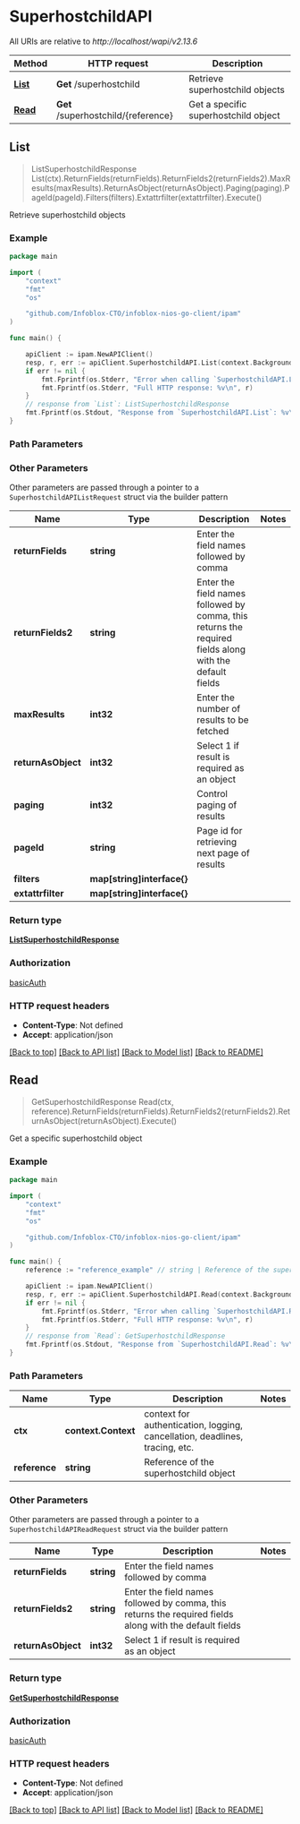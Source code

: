 # SuperhostchildAPI

All URIs are relative to *http://localhost/wapi/v2.13.6*

Method | HTTP request | Description
------------- | ------------- | -------------
[**List**](SuperhostchildAPI.md#List) | **Get** /superhostchild | Retrieve superhostchild objects
[**Read**](SuperhostchildAPI.md#Read) | **Get** /superhostchild/{reference} | Get a specific superhostchild object



## List

> ListSuperhostchildResponse List(ctx).ReturnFields(returnFields).ReturnFields2(returnFields2).MaxResults(maxResults).ReturnAsObject(returnAsObject).Paging(paging).PageId(pageId).Filters(filters).Extattrfilter(extattrfilter).Execute()

Retrieve superhostchild objects



### Example

```go
package main

import (
	"context"
	"fmt"
	"os"

	"github.com/Infoblox-CTO/infoblox-nios-go-client/ipam"
)

func main() {

	apiClient := ipam.NewAPIClient()
	resp, r, err := apiClient.SuperhostchildAPI.List(context.Background()).Execute()
	if err != nil {
		fmt.Fprintf(os.Stderr, "Error when calling `SuperhostchildAPI.List``: %v\n", err)
		fmt.Fprintf(os.Stderr, "Full HTTP response: %v\n", r)
	}
	// response from `List`: ListSuperhostchildResponse
	fmt.Fprintf(os.Stdout, "Response from `SuperhostchildAPI.List`: %v\n", resp)
}
```

### Path Parameters



### Other Parameters

Other parameters are passed through a pointer to a `SuperhostchildAPIListRequest` struct via the builder pattern


Name | Type | Description  | Notes
------------- | ------------- | ------------- | -------------
**returnFields** | **string** | Enter the field names followed by comma | 
**returnFields2** | **string** | Enter the field names followed by comma, this returns the required fields along with the default fields | 
**maxResults** | **int32** | Enter the number of results to be fetched | 
**returnAsObject** | **int32** | Select 1 if result is required as an object | 
**paging** | **int32** | Control paging of results | 
**pageId** | **string** | Page id for retrieving next page of results | 
**filters** | **map[string]interface{}** |  | 
**extattrfilter** | **map[string]interface{}** |  | 

### Return type

[**ListSuperhostchildResponse**](ListSuperhostchildResponse.md)

### Authorization

[basicAuth](../README.md#basicAuth)

### HTTP request headers

- **Content-Type**: Not defined
- **Accept**: application/json

[[Back to top]](#) [[Back to API list]](../README.md#documentation-for-api-endpoints)
[[Back to Model list]](../README.md#documentation-for-models)
[[Back to README]](../README.md)


## Read

> GetSuperhostchildResponse Read(ctx, reference).ReturnFields(returnFields).ReturnFields2(returnFields2).ReturnAsObject(returnAsObject).Execute()

Get a specific superhostchild object



### Example

```go
package main

import (
	"context"
	"fmt"
	"os"

	"github.com/Infoblox-CTO/infoblox-nios-go-client/ipam"
)

func main() {
	reference := "reference_example" // string | Reference of the superhostchild object

	apiClient := ipam.NewAPIClient()
	resp, r, err := apiClient.SuperhostchildAPI.Read(context.Background(), reference).Execute()
	if err != nil {
		fmt.Fprintf(os.Stderr, "Error when calling `SuperhostchildAPI.Read``: %v\n", err)
		fmt.Fprintf(os.Stderr, "Full HTTP response: %v\n", r)
	}
	// response from `Read`: GetSuperhostchildResponse
	fmt.Fprintf(os.Stdout, "Response from `SuperhostchildAPI.Read`: %v\n", resp)
}
```

### Path Parameters


Name | Type | Description  | Notes
------------- | ------------- | ------------- | -------------
**ctx** | **context.Context** | context for authentication, logging, cancellation, deadlines, tracing, etc.
**reference** | **string** | Reference of the superhostchild object | 

### Other Parameters

Other parameters are passed through a pointer to a `SuperhostchildAPIReadRequest` struct via the builder pattern


Name | Type | Description  | Notes
------------- | ------------- | ------------- | -------------
**returnFields** | **string** | Enter the field names followed by comma | 
**returnFields2** | **string** | Enter the field names followed by comma, this returns the required fields along with the default fields | 
**returnAsObject** | **int32** | Select 1 if result is required as an object | 

### Return type

[**GetSuperhostchildResponse**](GetSuperhostchildResponse.md)

### Authorization

[basicAuth](../README.md#basicAuth)

### HTTP request headers

- **Content-Type**: Not defined
- **Accept**: application/json

[[Back to top]](#) [[Back to API list]](../README.md#documentation-for-api-endpoints)
[[Back to Model list]](../README.md#documentation-for-models)
[[Back to README]](../README.md)

